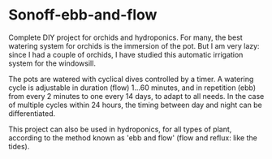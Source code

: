 # Sonoff-ebb-and-flow
Complete DIY project for orchids and hydroponics.
For many, the best watering system for orchids is the immersion of
the pot. But I am very lazy: since I had a couple of orchids, I have
studied this automatic irrigation system for the windowsill.

The pots are watered with cyclical dives controlled by a timer. A
watering cycle is adjustable in duration (flow) 1...60 minutes, and in
repetition (ebb) from every 2 minutes to one every 14 days, to
adapt to all needs. In the case of multiple cycles within 24 hours,
the timing between day and night can be differentiated.

This project can also be used in hydroponics, for all types of plant,
according to the method known as 'ebb and flow' (flow and reflux:
like the tides).
